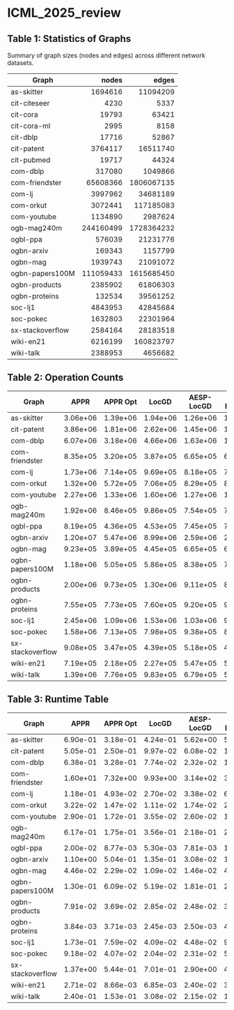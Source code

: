 # ICML_2025_review

## Table 1: Statistics of Graphs

Summary of graph sizes (nodes and edges) across different network datasets.

| Graph             |     nodes |    edges    |
|-------------------|----------:|------------:|
| as-skitter        |  1694616  |    11094209 |
| cit-citeseer      |     4230  |        5337 |
| cit-cora          |    19793  |       63421 |
| cit-cora-ml       |     2995  |        8158 |
| cit-dblp          |    17716  |       52867 |
| cit-patent        |  3764117  |    16511740 |
| cit-pubmed        |    19717  |       44324 |
| com-dblp          |   317080  |     1049866 |
| com-friendster    | 65608366  | 1806067135 |
| com-lj            |  3997962  |    34681189 |
| com-orkut         |  3072441  |   117185083 |
| com-youtube       |  1134890  |     2987624 |
| ogb-mag240m       | 244160499 | 1728364232 |
| ogbl-ppa          |   576039  |    21231776 |
| ogbn-arxiv        |   169343  |     1157799 |
| ogbn-mag          |  1939743  |    21091072 |
| ogbn-papers100M   | 111059433 | 1615685450 |
| ogbn-products     |  2385902  |    61806303 |
| ogbn-proteins     |   132534  |    39561252 |
| soc-lj1           |  4843953  |    42845684 |
| soc-pokec         |  1632803  |    22301964 |
| sx-stackoverflow  |  2584164  |    28183518 |
| wiki-en21         |  6216199  |   160823797 |
| wiki-talk         |  2388953  |     4656682 |

## Table 2: Operation Counts

| Graph             | APPR     | APPR Opt | LocGD    | AESP-LocGD | AESP-LocAPPR |
|-------------------|----------|----------|----------|------------|--------------|
| as-skitter        | 3.06e+06 | 1.39e+06 | 1.94e+06 | 1.26e+06   | 1.00e+06     |
| cit-patent        | 3.86e+06 | 1.81e+06 | 2.62e+06 | 1.45e+06   | 1.27e+06     |
| com-dblp          | 6.07e+06 | 3.18e+06 | 4.66e+06 | 1.63e+06   | 1.43e+06     |
| com-friendster    | 8.35e+05 | 3.20e+05 | 3.87e+05 | 6.65e+05   | 6.57e+05     |
| com-lj            | 1.73e+06 | 7.14e+05 | 9.69e+05 | 8.18e+05   | 7.70e+05     |
| com-orkut         | 1.32e+06 | 5.72e+05 | 7.06e+05 | 8.29e+05   | 8.19e+05     |
| com-youtube       | 2.27e+06 | 1.33e+06 | 1.60e+06 | 1.27e+06   | 1.09e+06     |
| ogb-mag240m       | 1.92e+06 | 8.46e+05 | 9.86e+05 | 7.54e+05   | 7.01e+05     |
| ogbl-ppa          | 8.19e+05 | 4.36e+05 | 4.53e+05 | 7.45e+05   | 7.33e+05     |
| ogbn-arxiv        | 1.20e+07 | 5.47e+06 | 8.99e+06 | 2.59e+06   | 2.25e+06     |
| ogbn-mag          | 9.23e+05 | 3.89e+05 | 4.45e+05 | 6.65e+05   | 6.33e+05     |
| ogbn-papers100M   | 1.18e+06 | 5.05e+05 | 5.86e+05 | 8.38e+05   | 7.98e+05     |
| ogbn-products     | 2.00e+06 | 9.73e+05 | 1.30e+06 | 9.11e+05   | 8.89e+05     |
| ogbn-proteins     | 7.55e+05 | 7.73e+05 | 7.60e+05 | 9.20e+05   | 9.20e+05     |
| soc-lj1           | 2.45e+06 | 1.09e+06 | 1.53e+06 | 1.03e+06   | 9.51e+05     |
| soc-pokec         | 1.58e+06 | 7.13e+05 | 7.98e+05 | 9.38e+05   | 8.95e+05     |
| sx-stackoverflow  | 9.08e+05 | 3.47e+05 | 4.39e+05 | 5.18e+05   | 4.88e+05     |
| wiki-en21         | 7.19e+05 | 2.18e+05 | 2.27e+05 | 5.47e+05   | 5.36e+05     |
| wiki-talk         | 1.39e+06 | 7.76e+05 | 9.83e+05 | 6.79e+05   | 5.42e+05     |

## Table 3: Runtime Table

| Graph             | APPR    | APPR Opt | LocGD   | AESP-LocGD | AESP-LocAPPR |
|-------------------|---------|----------|---------|------------|--------------|
| as-skitter        | 6.90e-01| 3.18e-01 | 4.24e-01| 5.62e+00   | 5.63e+00     |
| cit-patent        | 5.05e-01| 2.50e-01 | 9.97e-02| 6.08e-02   | 1.87e-01     |
| com-dblp          | 6.38e-01| 3.28e-01 | 7.74e-02| 2.32e-02   | 1.41e-01     |
| com-friendster    | 1.60e+01| 7.32e+00 | 9.93e+00| 3.14e+02   | 3.15e+02     |
| com-lj            | 1.18e-01| 4.93e-02 | 2.70e-02| 3.38e-02   | 6.87e-02     |
| com-orkut         | 3.22e-02| 1.47e-02 | 1.11e-02| 1.74e-02   | 2.77e-02     |
| com-youtube       | 2.90e-01| 1.72e-01 | 3.55e-02| 2.60e-02   | 1.33e-01     |
| ogb-mag240m       | 6.17e-01| 1.75e-01 | 3.56e-01| 2.18e-01   | 2.40e-01     |
| ogbl-ppa          | 2.00e-02| 8.77e-03 | 5.30e-03| 7.81e-03   | 1.78e-02     |
| ogbn-arxiv        | 1.10e+00| 5.04e-01 | 1.35e-01| 3.08e-02   | 1.98e-01     |
| ogbn-mag          | 4.46e-02| 2.29e-02 | 1.09e-02| 1.46e-02   | 4.47e-02     |
| ogbn-papers100M   | 1.30e-01| 6.09e-02 | 5.19e-02| 1.81e-01   | 2.17e-01     |
| ogbn-products     | 7.91e-02| 3.69e-02 | 2.85e-02| 2.48e-02   | 3.98e-02     |
| ogbn-proteins     | 3.84e-03| 3.71e-03 | 2.45e-03| 2.50e-03   | 4.55e-03     |
| soc-lj1           | 1.73e-01| 7.59e-02 | 4.09e-02| 4.48e-02   | 9.75e-02     |
| soc-pokec         | 9.18e-02| 4.07e-02 | 2.04e-02| 2.31e-02   | 5.93e-02     |
| sx-stackoverflow  | 1.37e+00| 5.44e-01 | 7.01e-01| 2.90e+00   | 4.39e+00     |
| wiki-en21         | 2.71e-02| 8.66e-03 | 6.85e-03| 2.40e-02   | 3.82e-02     |
| wiki-talk         | 2.40e-01| 1.53e-01 | 3.08e-02| 2.15e-02   | 1.06e-01     |
